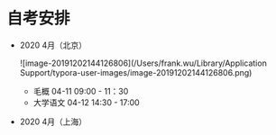 # 自考安排

- 2020 4月（北京）

  ![image-20191202144126806](/Users/frank.wu/Library/Application Support/typora-user-images/image-20191202144126806.png)

  - 毛概 04-11 09:00 - 11：30
  - 大学语文 04-12 14:30 - 17:00

- 2020 4月（上海）
